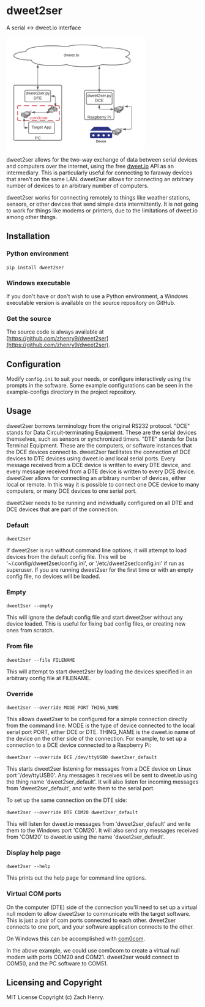 # dweet2ser
A serial <-> dweet.io interface

<img src="https://github.com/zhenry9/dweet2ser/blob/main/dweet2ser-signal-flow.png" height="300" align="middle">

dweet2ser allows for the two-way exchange of data between serial devices and computers over the internet, 
using the free [dweet.io](https://dweet.io) API as an intermediary. 
This is particularly useful for connecting to faraway devices that aren't on the same LAN. 
dweet2ser allows for connecting an arbitrary number of devices to an arbitrary number of computers.

dweet2ser works for connecting remotely to things like weather stations, sensors, or other devices that send 
simple data intermittently. It is not going to work for things like modems or printers, due to the limitations of 
dweet.io among other things.

## Installation
### Python environment
  
`pip install dweet2ser`
  
### Windows executable
If you don't have or don't wish to use a Python environment, a Windows executable version is available on the source
repository on GitHub.

### Get the source
The source code is always available at [https://github.com/zhenry9/dweet2ser](https://github.com/zhenry9/dweet2ser).

## Configuration
Modify `config.ini` to suit your needs, or configure interactively using the prompts in the software. Some example
configurations can be seen in the example-configs directory in the project repository.

## Usage

dweet2ser borrows terminology from the original RS232 protocol. "DCE" stands for Data Circuit-terminating Equipment. These 
are the serial devices themselves, such as sensors or synchronized timers. "DTE" stands for Data Terminal Equipment. 
These are the computers, or software instances that the DCE devices connect to. dweet2ser facilitates the connection of 
DCE devices to DTE devices using dweet.io and local serial ports. Every message received from a DCE device is written to 
every DTE device, and every message received from a DTE device is written to every DCE device. dweet2ser allows for 
connecting an arbitrary number of devices, either local or remote. In this way it is possible to connect one DCE device 
to many computers, or many DCE devices to one serial port. 

dweet2ser needs to be running and individually configured on all DTE and DCE devices that are part of the connection.

### Default
`dweet2ser`

If dweet2ser is run without command line options, it will attempt to load devices from the default config file. This
will be '~/.config/dweet2ser/config.ini', or '/etc/dweet2ser/config.ini' if run as superuser. 
If you are running dweet2ser for the first time or with an empty config file, no devices will be loaded.

### Empty
`dweet2ser --empty`

This will ignore the default config file and start dweet2ser without any device loaded. This is useful for fixing bad
config files, or creating new ones from scratch.

### From file
`dweet2ser --file FILENAME`

This will attempt to start dweet2ser by loading the devices specified in an arbitrary config file at FILENAME.

### Override
`dweet2ser --override MODE PORT THING_NAME`

This allows dweet2ser to be configured for a simple connection directly from the command line. MODE is the type of device
connected to the local serial port PORT, either DCE or DTE. THING_NAME is the dweet.io name of the device on the other
side of the connection. For example, to set up a connection to a DCE device connected to a Raspberry Pi:

```dweet2ser --override DCE /dev/ttyUSB0 dweet2ser_default```

This starts dweet2ser listening for messages from a DCE device on Linux port '/dev/ttyUSB0'. Any messages it receives will
be sent to dweet.io using the thing name 'dweet2ser_default'. It will also listen for incoming messages from 
'dweet2ser_default', and write them to the serial port.

To set up the same connection on the DTE side:

```dweet2ser --override DTE COM20 dweet2ser_default```

This will listen for dweet.io messages from 'dweet2ser_default' and write them to the Windows port 'COM20'. It will also
 send any messages received from 'COM20' to dweet.io using the name 'dweet2ser_default'.

### Display help page

`dweet2ser --help`
  
This prints out the help page for command line options.


### Virtual COM ports
On the computer (DTE) side of the connection you'll need to set up a virtual null modem to allow dweet2ser to 
communicate with the target software. This is just a pair of com ports connected to each other. dweet2ser connects to 
one port, and your software application connects to the other. 

On Windows this can be accomplished with [com0com](https://sourceforge.net/projects/com0com/).

In the above example, we could use com0com to create a virtual null modem with ports COM20 and COM21. 
dweet2ser would connect to COM50, and the PC software to COM51.

## Licensing and Copyright
MIT License
Copyright (c) Zach Henry.
